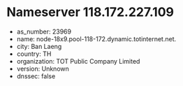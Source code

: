 # Nameserver 118.172.227.109

* as_number: 23969
* name: node-18x9.pool-118-172.dynamic.totinternet.net.
* city: Ban Laeng
* country: TH
* organization: TOT Public Company Limited
* version: Unknown
* dnssec: false
